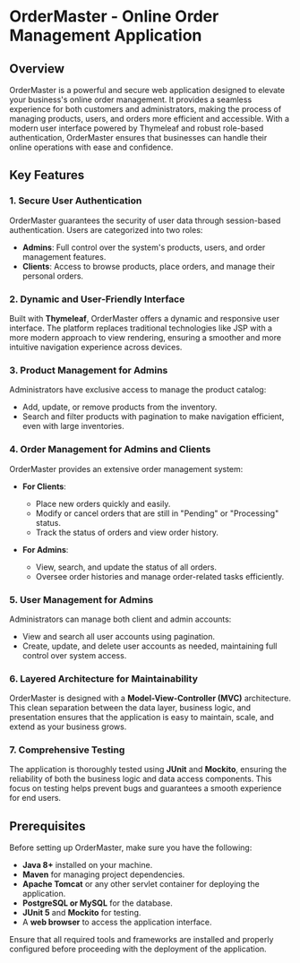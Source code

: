# OrderMaster - Online Order Management Application

## Overview

OrderMaster is a powerful and secure web application designed to elevate your business's online order management. It provides a seamless experience for both customers and administrators, making the process of managing products, users, and orders more efficient and accessible. With a modern user interface powered by Thymeleaf and robust role-based authentication, OrderMaster ensures that businesses can handle their online operations with ease and confidence.

## Key Features

### 1. Secure User Authentication
OrderMaster guarantees the security of user data through session-based authentication. Users are categorized into two roles:
- **Admins**: Full control over the system's products, users, and order management features.
- **Clients**: Access to browse products, place orders, and manage their personal orders.

### 2. Dynamic and User-Friendly Interface
Built with **Thymeleaf**, OrderMaster offers a dynamic and responsive user interface. The platform replaces traditional technologies like JSP with a more modern approach to view rendering, ensuring a smoother and more intuitive navigation experience across devices.

### 3. Product Management for Admins
Administrators have exclusive access to manage the product catalog:
- Add, update, or remove products from the inventory.
- Search and filter products with pagination to make navigation efficient, even with large inventories.

### 4. Order Management for Admins and Clients
OrderMaster provides an extensive order management system:
- **For Clients**:
    - Place new orders quickly and easily.
    - Modify or cancel orders that are still in "Pending" or "Processing" status.
    - Track the status of orders and view order history.

- **For Admins**:
    - View, search, and update the status of all orders.
    - Oversee order histories and manage order-related tasks efficiently.

### 5. User Management for Admins
Administrators can manage both client and admin accounts:
- View and search all user accounts using pagination.
- Create, update, and delete user accounts as needed, maintaining full control over system access.

### 6. Layered Architecture for Maintainability
OrderMaster is designed with a **Model-View-Controller (MVC)** architecture. This clean separation between the data layer, business logic, and presentation ensures that the application is easy to maintain, scale, and extend as your business grows.

### 7. Comprehensive Testing
The application is thoroughly tested using **JUnit** and **Mockito**, ensuring the reliability of both the business logic and data access components. This focus on testing helps prevent bugs and guarantees a smooth experience for end users.

## Prerequisites

Before setting up OrderMaster, make sure you have the following:

- **Java 8+** installed on your machine.
- **Maven** for managing project dependencies.
- **Apache Tomcat** or any other servlet container for deploying the application.
- **PostgreSQL or MySQL** for the database.
- **JUnit 5** and **Mockito** for testing.
- A **web browser** to access the application interface.

Ensure that all required tools and frameworks are installed and properly configured before proceeding with the deployment of the application.